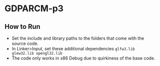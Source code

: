 # GDPARCM-p3

## How to Run
- Set the include and library paths to the folders that come with the source code.
- In Linker>Input, set these additional dependencies 
`glfw3.lib
glew32.lib
opengl32.lib`
- The code only works in x86 Debug due to quirkiness of the base code.
